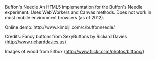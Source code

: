 Buffon's Needle
An HTML5 implementation for the Buffon's Needle experiment.
Uses Web Workers and Canvas methods. Does not work in most mobile environment browsers (as of 2012).

Online demo: http://www.kimbiji.com/c/buffonneedle/

Credits:
Fancy buttons from  SexyButtons by Richard Davies (http://www.richarddavies.us)

Images of wood from Bitbox (http://www.flickr.com/photos/bittbox/)

